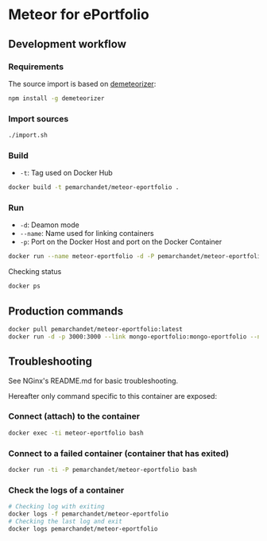 # Meteor for ePortfolio
## Development workflow
### Requirements
The source import is based on [demeteorizer](https://github.com/onmodulus/demeteorizer):
```bash
npm install -g demeteorizer
```
### Import sources
```bash
./import.sh
```
### Build
- `-t`: Tag used on Docker Hub
```bash
docker build -t pemarchandet/meteor-eportfolio .
```
### Run
- `-d`: Deamon mode
- `--name`: Name used for linking containers
- `-p`: Port on the Docker Host and port on the Docker Container
```bash
docker run --name meteor-eportfolio -d -P pemarchandet/meteor-eportfolio
```
Checking status
```bash
docker ps
```
## Production commands
```bash
docker pull pemarchandet/meteor-eportfolio:latest
docker run -d -p 3000:3000 --link mongo-eportfolio:mongo-eportfolio --name meteor-eportfolio pemarchandet/meteor-eportfolio
```

## Troubleshooting
See NGinx's README.md for basic troubleshooting.

Hereafter only command specific to this container are exposed:

### Connect (attach) to the container
```bash
docker exec -ti meteor-eportfolio bash
```
### Connect to a failed container (container that has exited)
```bash
docker run -ti -P pemarchandet/meteor-eportfolio bash
```
### Check the logs of a container
```bash
# Checking log with exiting
docker logs -f pemarchandet/meteor-eportfolio
# Checking the last log and exit
docker logs pemarchandet/meteor-eportfolio
```

